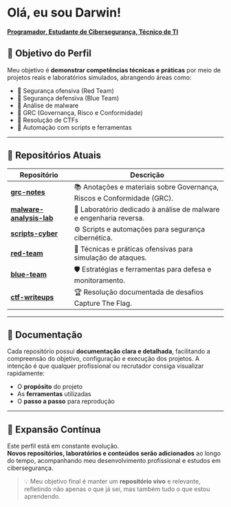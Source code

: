
# Olá, eu sou Darwin!  
**[Programador, Estudante de Cibersegurança, Técnico de TI](www.linkedin.com/in/tecdarwin)**


## 🎯 Objetivo do Perfil
Meu objetivo é **demonstrar competências técnicas e práticas** por meio de projetos reais e laboratórios simulados, abrangendo áreas como:  
- 🔹 Segurança ofensiva (Red Team)  
- 🔹 Segurança defensiva (Blue Team)  
- 🔹 Análise de malware  
- 🔹 GRC (Governança, Risco e Conformidade)  
- 🔹 Resolução de CTFs  
- 🔹 Automação com scripts e ferramentas

---

## 📂 Repositórios Atuais

| Repositório | Descrição |
|-------------|-----------|
| **[grc-notes](https://github.com/DarwinSecc/grc-notes)** | 📚 Anotações e materiais sobre Governança, Riscos e Conformidade (GRC). |
| **[malware-analysis-lab](https://github.com/DarwinSecc/malware-analysis-lab)** | 🦠 Laboratório dedicado à análise de malware e engenharia reversa. |
| **[scripts-cyber](https://github.com/DarwinSecc/scripts-cyber)** | ⚙️ Scripts e automações para segurança cibernética. |
| **[red-team](https://github.com/DarwinSecc/red-team)** | 🚨 Técnicas e práticas ofensivas para simulação de ataques. |
| **[blue-team](https://github.com/DarwinSecc/blue-team)** | 🛡️ Estratégias e ferramentas para defesa e monitoramento. |
| **[ctf-writeups](https://github.com/DarwinSecc/ctf-writeups)** | 🏆 Resolução documentada de desafios Capture The Flag. |

---

## 📝 Documentação
Cada repositório possui **documentação clara e detalhada**, facilitando a compreensão do objetivo, configuração e execução dos projetos. A intenção é que qualquer profissional ou recrutador consiga visualizar rapidamente:  
- O **propósito** do projeto  
- As **ferramentas** utilizadas  
- O **passo a passo** para reprodução

---

## 🚀 Expansão Contínua
Este perfil está em constante evolução.  
**Novos repositórios, laboratórios e conteúdos serão adicionados** ao longo do tempo, acompanhando meu desenvolvimento profissional e estudos em cibersegurança.

> 💡 Meu objetivo final é manter um **repositório vivo** e relevante, refletindo não apenas o que já sei, mas também tudo o que estou aprendendo.
